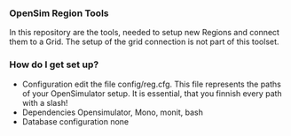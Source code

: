 ### OpenSim Region Tools ###

In this repository are the tools, needed to setup new Regions and connect them to a Grid. The setup of the grid connection is not part of this toolset.

### How do I get set up? ###

* Configuration
edit the file config/reg.cfg. This file represents the paths of your OpenSimulator setup. It is essential, that you finnish every path with a slash!
* Dependencies
Opensimulator, Mono, monit, bash
* Database configuration
none